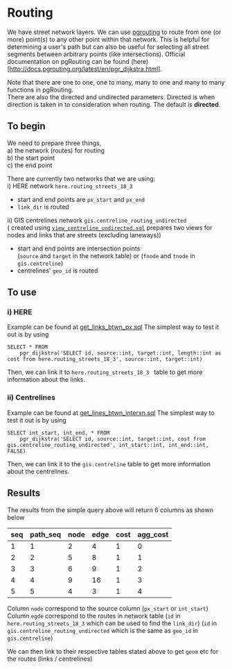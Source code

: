 # Routing

We have street network layers. We can use [pgrouting]() to route from one (or
more) point(s) to any other point within that network. This is helpful for
determining a user's path but can also be useful for selecting all street
segments between arbitrary points (like intersections). Official documentation on pgRouting can be found (here)[http://docs.pgrouting.org/latest/en/pgr_dijkstra.html]. 

Note that there are one to one, one to many, many to one and many to many functions in pgRouting. \
There are also the directed and undirected parameters. Directed is when direction is taken in to consideration when routing. The default is **directed**.

## To begin
We need to prepare three things, \
a) the network (routes) for routing \
b) the start point \
c) the end point 

There are currently two networks that we are using: \
i) HERE network `here.routing_streets_18_3`
- start and end points are `px_start` and `px_end`
- `link_dir` is routed

ii) GIS centrelines network `gis.centreline_routing_undirected` \
( created using [`view_centreline_undirected.sql`](view_centreline_undirected.sql) prepares two views for nodes and links that are streets (excluding laneways))
- start and end points are intersection points \
(`source` and `target` in the network table) or (`fnode` and `tnode` in `gis.centreline`)
- centrelines' `geo_id` is routed

## To use
### i) HERE
Example can be found at [get_links_btwn_px.sql](get_links_btwn_px.sql)
The simplest way to test it out is by using
```
SELECT * FROM
    pgr_dijkstra('SELECT id, source::int, target::int, length::int as cost from here.routing_streets_18_3', source::int, target::int)
```

Then, we can link it to `here.routing_streets_18_3 ` table to get more information about the links.


### ii) Centrelines
Example can be found at [get_lines_btwn_interxn.sql]([get_lines_btwn_interxn.sql)
The simplest way to test it out is by using
```
SELECT int_start, int_end, * FROM
    pgr_dijkstra('SELECT id, source::int, target::int, cost from gis.centreline_routing_undirected', int_start::int, int_end::int, FALSE)
```

Then, we can link it to the `gis.centreline` table to get more information about the centrelines.

## Results
The results from the simple query above will return 6 columns as shown below

|seq|path_seq|node|edge|cost|agg_cost|
|---|--------|----|----|----|--------|
1|1|2|4|1|0|
2|2|5|8|1|1|
3|3|6|9|1|2|
4|4|9|16|1|3|
5|5|4|3|1|4|

Column `node` correspond to the source column (`px_start` or `int_start`) \
Column `egde` correspond to the routes in network table 
(`id` in `here.routing_streets_18_3` which can be used to find the `link_dir`)
(`id` in `gis.centreline_routing_undirected` which is the same as `geo_id` in `gis.centreline`)

We can then link to their respective tables stated above to get `geom` etc for the routes (links / centrelines)

